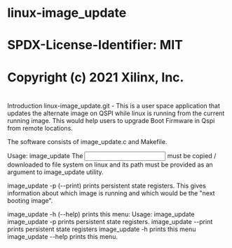 # linux-image_update
# SPDX-License-Identifier: MIT
#
# Copyright (c) 2021 Xilinx, Inc.
#

Introduction
linux-image_update.git - This is a user space application that updates the alternate image on QSPI while linux is running
from the current running image. This would help users to upgrade Boot Firmware in Qspi from remote locations.

The software consists of image_update.c and Makefile.

Usage: image_update <path of image file>
  The <input image> must be copied / downloaded to file system on linux and its path must be provided as an argument
  to image_update utility.
  
  image_update -p (--print) prints persistent state registers.
    This gives information about which image is running and which would be the "next booting image".
    
  image_update -h (--help) prints this menu:
    Usage: image_update <path of image file>
           image_update -p prints persistent state registers.
		       image_update --print prints persistent state registers
		       image_update -h prints this menu
		       image_update --help prints this menu.
